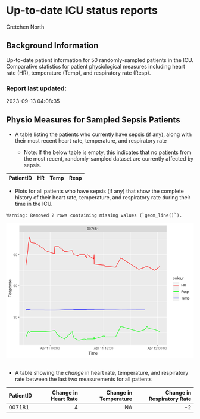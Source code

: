 # Up-to-date ICU status reports
Gretchen North

## Background Information

Up-to-date patient information for 50 randomly-sampled patients in the
ICU. Comparative statistics for patient physiological measures including
heart rate (HR), temperature (Temp), and respiratory rate (Resp).

### Report last updated:

2023-09-13 04:08:35

## Physio Measures for Sampled Sepsis Patients

- A table listing the patients who currently have sepsis (if any), along
  with their most recent heart rate, temperature, and respiratory rate

  - Note: If the below table is empty, this indicates that no patients
    from the most recent, randomly-sampled dataset are currently
    affected by sepsis.

| PatientID |  HR | Temp | Resp |
|:----------|----:|-----:|-----:|

- Plots for all patients who have sepsis (if any) that show the complete
  history of their heart rate, temperature, and respiratory rate during
  their time in the ICU.

<!-- -->

    Warning: Removed 2 rows containing missing values (`geom_line()`).

![](AutoSepReport_files/figure-commonmark/unnamed-chunk-4-1.png)

## 

- A table showing the *change* in heart rate, temperature, and
  respiratory rate between the last two measurements for all patients

| PatientID | Change in Heart Rate | Change in Temperature | Change in Respiratory Rate |
|:----------|---------------------:|----------------------:|---------------------------:|
| 007181    |                    4 |                    NA |                         -2 |
